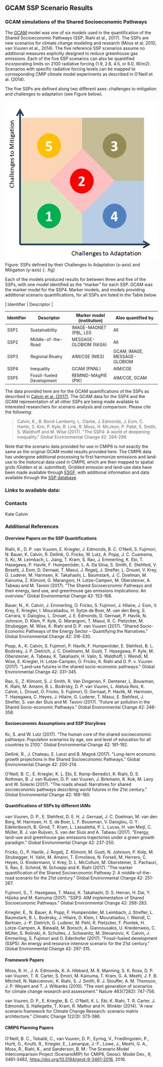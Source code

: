 ## GCAM SSP Scenario Results

### GCAM simulations of the Shared Socioeconomic Pathways

The [GCAM](http://www.globalchange.umd.edu/models/gcam/) model was one of six models used
in the quantification of the Shared Socioeconomic Pathways (SSP; Riahi et al., 2017). The
SSPs are new scenarios for climate change modeling and research (Moss et al. 2010, van
Vuuren et al., 2014). The five reference SSP scenarios assume no additional measures
explicitly designed to reduce greenhouse gas emissions.  Each of the five SSP scenarios
can also be quantified incorporating limits on 2100 radiative forcing (1.9, 2.6, 4.5, or
6.0, W/m2).  Scenarios with specific radiative forcing levels can be mapped to
corresponding CMIP climate model experiments as described in O’Neill et al. (2014).

The five SSPs are defined along two different axes: challenges to mitigation and
challenges to adaptation (see Figure below).

![SSP Challenge Axes](SSP_Challenges.png)<br/> Figure: SSPs defined by their Challenges to
Adaptation (x-axis) and Mitigation (y-axis) {: .fig}

Each of the models produced results for between three and five of the SSPs, with one model
identified as the “marker” for each SSP. GCAM was the marker model for the SSP4. Marker
models, and models providing additional scenario quantifications, for all SSPs are listed
in the Table below.

| Identifier | Descriptor | 

| Identifier	| Descriptor	| Marker model (institution)	| Also quantified by |
| --- | --- | --- | --- |
| SSP1	| Sustainability	| IMAGE-MAGNET (PBL, LEI)	| All |
| SSP2	| Middle-of-the-Road 	| MESSAGE-GLOBIOM (IIASA)	| All |
| SSP3	| Regional Rivalry	| AIM/CGE (NIES)	| GCAM, IMAGE, MESSAGE-GLOBIOM |
| SSP4	| Inequality	| GCAM (PNNL)	| AIM/CGE |
| SSP5	| Fossil-fueled Development 	| REMIND-MAgPIE (PIK)	| AIM/CGE, GCAM |


The data provided here are for the GCAM quantifications of the SSPs as described in
[Calvin et al.
(2017)](http://www.sciencedirect.com/science/article/pii/S095937801630084X). The GCAM data
for the SSP4 and the GCAM representation of all other SSPs are being made available to
interested researchers for scenario analysis and comparison. Please cite the following: 

> Calvin, K., B. Bond-Lamberty, L. Clarke, J. Edmonds, J. Eom, C. Hartin, S. Kim, P. Kyle, R. Link, R. Moss, H. McJeon, P. Patel, S. Smith, S. Waldhoff and M. Wise (2017). "The SSP4: A world of deepening inequality." Global Environmental Change 42: 284-296.

Note that the scenario data provided for use in CMIP6 is not exactly the same as the
original GCAM model results provided here. The CMIP6 data has undergone additional
processing to first harmonize emissions and land-use to the historical data used in CMIP6,
which are then mapped to spatial grids (Gidden et al. submitted). Gridded emission and
land-use data have been made available through 
[ESGF](https://esgf-node.llnl.gov/projects/input4mips/), with additional information and 
data available through the [SSP database](https://secure.iiasa.ac.at/web-apps/ene/SspDb/dsd?Action=htmlpage&page=about).

### Links to available data:

### Contacts
Kate Calvin

### Additional References
#### Overview Papers on the SSP Quantifications
Riahi, K., D. P. van Vuuren, E. Kriegler, J. Edmonds, B. C. O’Neill, S. Fujimori, N.
Bauer, K. Calvin, R. Dellink, O. Fricko, W. Lutz, A. Popp, J. C. Cuaresma, S. Kc, M.
Leimbach, L. Jiang, T. Kram, S. Rao, J. Emmerling, K. Ebi, T. Hasegawa, P. Havlik, F.
Humpenöder, L. A. Da Silva, S. Smith, E. Stehfest, V. Bosetti, J. Eom, D. Gernaat, T.
Masui, J. Rogelj, J. Strefler, L. Drouet, V. Krey, G. Luderer, M. Harmsen, K. Takahashi,
L. Baumstark, J. C. Doelman, M. Kainuma, Z. Klimont, G. Marangoni, H. Lotze-Campen, M.
Obersteiner, A. Tabeau and M. Tavoni (2017). "The Shared Socioeconomic Pathways and their
energy, land use, and greenhouse gas emissions implications: An overview." Global
Environmental Change 42: 153-168.

Bauer, N., K. Calvin, J. Emmerling, O. Fricko, S. Fujimori, J. Hilaire, J. Eom, V. Krey,
E. Kriegler, I. Mouratiadou, H. Sytze de Boer, M. van den Berg, S. Carrara, V. Daioglou,
L. Drouet, J. E. Edmonds, D. Gernaat, P. Havlik, N. Johnson, D. Klein, P. Kyle, G.
Marangoni, T. Masui, R. C. Pietzcker, M. Strubegger, M. Wise, K. Riahi and D. P. van
Vuuren (2017). "Shared Socio-Economic Pathways of the Energy Sector – Quantifying the
Narratives." Global Environmental Change 42: 316-330.

Popp, A., K. Calvin, S. Fujimori, P. Havlik, F. Humpenöder, E. Stehfest, B. L. Bodirsky,
J. P. Dietrich, J. C. Doelmann, M. Gusti, T. Hasegawa, P. Kyle, M. Obersteiner, A. Tabeau,
K. Takahashi, H. Valin, S. Waldhoff, I. Weindl, M. Wise, E. Kriegler, H. Lotze-Campen, O.
Fricko, K. Riahi and D. P. v. Vuuren (2017). "Land-use futures in the shared
socio-economic pathways." Global Environmental Change 42: 331-345.

Rao, S., Z. Klimont, S. J. Smith, R. Van Dingenen, F. Dentener, L. Bouwman, K. Riahi, M.
Amann, B. L. Bodirsky, D. P. van Vuuren, L. Aleluia Reis, K. Calvin, L. Drouet, O. Fricko,
S. Fujimori, D. Gernaat, P. Havlik, M. Harmsen, T. Hasegawa, C. Heyes, J. Hilaire, G.
Luderer, T. Masui, E. Stehfest, J. Strefler, S. van der Sluis and M. Tavoni (2017).
"Future air pollution in the Shared Socio-economic Pathways." Global Environmental Change
42: 346-358.

#### Socioeconomic Assumptions and SSP Storylines
Kc, S. and W. Lutz (2017). "The human core of the shared socioeconomic pathways:
Population scenarios by age, sex and level of education for all countries to 2100." Global
Environmental Change 42: 181-192.

Dellink, R., J. Chateau, E. Lanzi and B. Magné (2017). "Long-term economic growth
projections in the Shared Socioeconomic Pathways." Global Environmental Change 42:
200-214.

O’Neill, B. C., E. Kriegler, K. L. Ebi, E. Kemp-Benedict, K. Riahi, D. S. Rothman, B. J.
van Ruijven, D. P. van Vuuren, J. Birkmann, K. Kok, M. Levy and W. Solecki (2017). "The
roads ahead: Narratives for shared socioeconomic pathways describing world futures in the
21st century." Global Environmental Change 42: 169-180.

#### Quantifications of SSPs by different IAMs
van Vuuren, D. P., E. Stehfest, D. E. H. J. Gernaat, J. C. Doelman, M. van den Berg, M.
Harmsen, H. S. de Boer, L. F. Bouwman, V. Daioglou, O. Y. Edelenbosch, B. Girod, T. Kram,
L. Lassaletta, P. L. Lucas, H. van Meijl, C. Müller, B. J. van Ruijven, S. van der Sluis
and A. Tabeau (2017). "Energy, land-use and greenhouse gas emissions trajectories under a
green growth paradigm." Global Environmental Change 42: 237-250.

Fricko, O., P. Havlik, J. Rogelj, Z. Klimont, M. Gusti, N. Johnson, P. Kolp, M.
Strubegger, H. Valin, M. Amann, T. Ermolieva, N. Forsell, M. Herrero, C. Heyes, G.
Kindermann, V. Krey, D. L. McCollum, M. Obersteiner, S. Pachauri, S. Rao, E. Schmid, W.
Schoepp and K. Riahi (2017). "The marker quantification of the Shared Socioeconomic
Pathway 2: A middle-of-the-road scenario for the 21st century." Global Environmental
Change 42: 251-267.

Fujimori, S., T. Hasegawa, T. Masui, K. Takahashi, D. S. Herran, H. Dai, Y. Hijioka and M.
Kainuma (2017). "SSP3: AIM implementation of Shared Socioeconomic Pathways." Global
Environmental Change 42: 268-283.

Kriegler, E., N. Bauer, A. Popp, F. Humpenöder, M. Leimbach, J. Strefler, L. Baumstark, B.
L. Bodirsky, J. Hilaire, D. Klein, I. Mouratiadou, I. Weindl, C. Bertram, J.-P. Dietrich,
G. Luderer, M. Pehl, R. Pietzcker, F. Piontek, H. Lotze-Campen, A. Biewald, M. Bonsch, A.
Giannousakis, U. Kreidenweis, C. Müller, S. Rolinski, A. Schultes, J. Schwanitz, M.
Stevanovic, K. Calvin, J. Emmerling, S. Fujimori and O. Edenhofer (2017). "Fossil-fueled
development (SSP5): An energy and resource intensive scenario for the 21st century."
Global Environmental Change 42: 297-315.

#### Framework Papers
Moss, R. H., J. A. Edmonds, K. A. Hibbard, M. R. Manning, S. K. Rose, D. P. van Vuuren, T.
R. Carter, S. Emori, M. Kainuma, T. Kram, G. A. Meehl, J. F. B. Mitchell, N. Nakicenovic,
K. Riahi, S. J. Smith, R. J. Stouffer, A. M. Thomson, J. P. Weyant and T. J. Wilbanks
(2010). "The next generation of scenarios for climate change research and assessment."
Nature 463(7282): 747-756.

van Vuuren, D. P., E. Kriegler, B. C. O’Neill, K. L. Ebi, K. Riahi, T. R. Carter, J.
Edmonds, S. Hallegatte, T. Kram, R. Mathur and H. Winkler (2014). "A new scenario
framework for Climate Change Research: scenario matrix architecture." Climatic Change
122(3): 373-386.

#### CMIP6 Planning Papers
O'Neill, B. C., Tebaldi, C., van Vuuren, D. P., Eyring, V., Friedlingstein, P., Hurtt, G.,
Knutti, R., Kriegler, E., Lamarque, J.-F., Lowe, J., Meehl, G. A., Moss, R., Riahi, K.,
and Sanderson, B. M.: The Scenario Model Intercomparison Project (ScenarioMIP) for CMIP6,
Geosci. Model Dev., 9, 3461-3482, https://doi.org/10.5194/gmd-9-3461-2016, 2016. 

